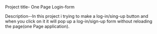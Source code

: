 Project title- One Page Login-form

Description--In this project i trying to make a log-in/sing-up button and when you click on it it will pop up a log-in/sign-up form without reloading the page(one Page application).